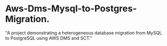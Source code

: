 # Aws-Dms-Mysql-to-Postgres-Migration.
"A project demonstrating a heterogeneous database migration from MySQL to PostgreSQL using AWS DMS and SCT."
